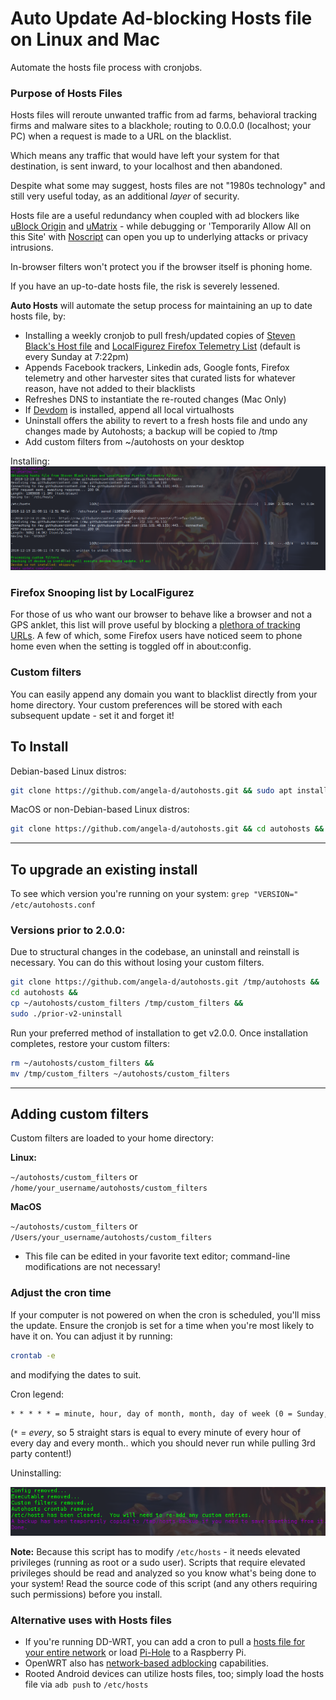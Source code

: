 # Auto Update Ad-blocking Hosts file on Linux and Mac

Automate the hosts file process with cronjobs.

### Purpose of Hosts Files
Hosts files will reroute unwanted traffic from ad farms, behavioral tracking firms and malware sites to a blackhole; routing to 0.0.0.0 (localhost; your PC) when a request is made to a URL on the blacklist.

Which means any traffic that would have left your system for that destination, is sent inward, to your localhost and then abandoned.

Despite what some may suggest, hosts files are not "1980s technology" and still very useful today, as an additional *layer* of security.

Hosts file are a useful redundancy when coupled with ad blockers like [uBlock Origin](https://github.com/gorhill/uBlock) and [uMatrix](https://github.com/gorhill/uMatrix) - while debugging or 'Temporarily Allow All on this Site' with [Noscript](https://noscript.net/) can open you up to underlying attacks or privacy intrusions.

In-browser filters won't protect you if the browser itself is phoning home.

If you have an up-to-date hosts file, the risk is severely lessened.

**Auto Hosts** will automate the setup process for maintaining an up to date hosts file, by:
 - Installing a weekly cronjob to pull fresh/updated copies of [Steven Black's Host file](https://github.com/StevenBlack/hosts) and [LocalFigurez Firefox Telemetry List](https://github.com/angela-d/autohosts/blob/master/firefox-includes) (default is every Sunday at 7:22pm)
 - Appends Facebook trackers, Linkedin ads, Google fonts, Firefox telemetry and other harvester sites that curated lists for whatever reason, have not added to their blacklists
 - Refreshes DNS to instantiate the re-routed changes (Mac Only)
 - If [Devdom](https://notabug.org/angela/devdom) is installed, append all local virtualhosts
 - Uninstall offers the ability to revert to a fresh hosts file and undo any changes made by Autohosts; a backup will be copied to /tmp
 - Add custom filters from ~/autohosts on your desktop

Installing:
![Install](./img/install.png)

### Firefox Snooping list by LocalFigurez
For those of us who want our browser to behave like a browser and not a GPS anklet, this list will prove useful by blocking a [plethora of tracking URLs](firefox-includes).  A few of which, some Firefox users have noticed seem to phone home even when the setting is toggled off in about:config.

### Custom filters
You can easily append any domain you want to blacklist directly from your home directory.  Your custom preferences will be stored with each subsequent update - set it and forget it!

## To Install
Debian-based Linux distros:
```bash
git clone https://github.com/angela-d/autohosts.git && sudo apt install ./autohosts.deb
```

MacOS or non-Debian-based Linux distros:
```bash
git clone https://github.com/angela-d/autohosts.git && cd autohosts && sudo ./autohosts
```

***
## To upgrade an existing install
To see which version you're running on your system: `grep "VERSION=" /etc/autohosts.conf`


### Versions prior to 2.0.0:
Due to structural changes in the codebase, an uninstall and reinstall is necessary.  You can do this without losing your custom filters.
```bash
git clone https://github.com/angela-d/autohosts.git /tmp/autohosts &&
cd autohosts &&
cp ~/autohosts/custom_filters /tmp/custom_filters &&
sudo ./prior-v2-uninstall
```
Run your preferred method of installation to get v2.0.0.  Once installation completes, restore your custom filters:
```bash
rm ~/autohosts/custom_filters &&
mv /tmp/custom_filters ~/autohosts/custom_filters
```

***

## Adding custom filters
Custom filters are loaded to your home directory:

**Linux:**

`~/autohosts/custom_filters` or `/home/your_username/autohosts/custom_filters`


**MacOS**

`~/autohosts/custom_filters` or `/Users/your_username/autohosts/custom_filters`
- This file can be edited in your favorite text editor; command-line modifications are not necessary!

### Adjust the cron time
If your computer is not powered on when the cron is scheduled, you'll miss the update.  Ensure the cronjob is set for a time when you're most likely to have it on.  You can adjust it by running:
```bash
crontab -e
```
and modifying the dates to suit.

Cron legend:
```html
* * * * * = minute, hour, day of month, month, day of week (0 = Sunday, 6 = Saturday)
```
(`*` = *every*, so 5 straight stars is equal to every minute of every hour of every day and every month.. which you should never run while pulling 3rd party content!)

Uninstalling:

![Install](./img/uninstall.png)

**Note:** Because this script has to modify `/etc/hosts` - it needs elevated privileges (running as root or a sudo user).  Scripts that require elevated privileges should be read and analyzed so you know what's being done to your system!  Read the source code of this script (and any others requiring such permissions) before you install.

### Alternative uses with Hosts files
- If you're running DD-WRT, you can add a cron to pull a [hosts file for your entire network](https://github.com/angela-d/brain-dump/blob/master/networking/dd-wrt.md) or load [Pi-Hole](https://pi-hole.net/) to a Raspberry Pi.
- OpenWRT also has [network-based adblocking](https://github.com/angela-d/brain-dump/blob/master/networking/openwrt-site-blocking.md) capabilities.
- Rooted Android devices can utilize hosts files, too; simply load the hosts file via `adb push` to `/etc/hosts`
